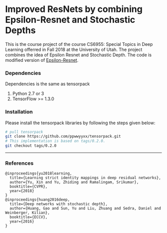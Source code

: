 # Improved ResNets by combining Epsilon-Resnet and Stochastic Depths

This is the course project of the course CS6955: Special Topics in Deep Learning offerred in Fall 2018 at the University of Utah. The project combines the idea of Epsilon Resnet and Stochastic Depth. The code is modified version of [Epsilon-Resnet](https://github.com/yuxwind/epsilonResnet).


### Dependencies
Dependencies is the same as tensorpack

1. Python 2.7 or 3
2. TensorFlow >= 1.3.0

### Installation
Please install the tensorpack libraries by following the steps given below:
```bash
# pull tensorpack
git clone https://github.com/ppwwyyxx/tensorpack.git
# This implementation is based on tags/0.2.0. 
git checkout tags/0.2.0
```


***
### References
```
@inproceedings{yu2018learning,
  title={Learning strict identity mappings in deep residual networks},
  author={Yu, Xin and Yu, Zhiding and Ramalingam, Srikumar},
  booktitle={CVPR},
  year={2018}
}
@inproceedings{huang2016deep,
  title={Deep networks with stochastic depth},
  author={Huang, Gao and Sun, Yu and Liu, Zhuang and Sedra, Daniel and Weinberger, Kilian},
  booktitle={ECCV},
  year={2016}
}
```
